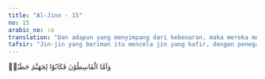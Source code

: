 ```yaml
---
title: "Al-Jinn - 15"
no: 15
arabic_no: ١٥
translation: "Dan adapun yang menyimpang dari kebenaran, maka mereka menjadi bahan bakar bagi neraka Jahanam.” "
tafsir: "Jin-jin yang beriman itu mencela jin yang kafir, dengan penegasan mereka sendiri, bahwa jin yang berpaling dari ketentuan-ketentuan Islam akan dijadikan bahan bakar neraka dan disiksa di dalamnya, sebagaimana manusia yang kafir. Mereka juga menyatakan bahwa barang siapa yang taat (Islam), maka mereka itu benar-benar telah memilih jalan yang lurus.\n\nSemua yang dijelaskan dalam ayat-ayat yang telah lalu adalah pernyataan jin yang diungkapkan Allah. Berikut ini, Allah meneruskan kembali wahyu-wahyu-Nya yang disampaikan kepada Rasulullah saw."
---
```

وَاَمَّا الْقَاسِطُوْنَ فَكَانُوْا لِجَهَنَّمَ حَطَبًاۙ